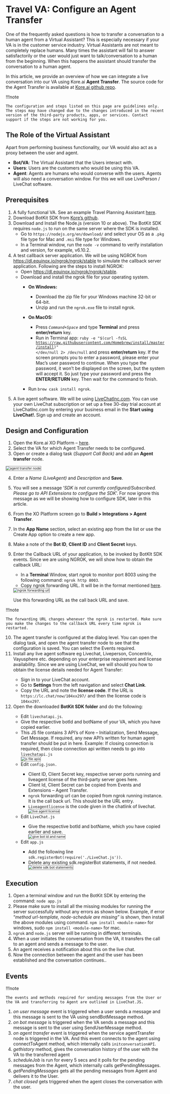 # Travel VA: Configure an Agent Transfer

One of the frequently asked questions is how to transfer a conversation to a human agent from a Virtual Assistant? This is especially necessary if your VA is in the customer service industry. Virtual Assistants are not meant to completely replace humans. Many times the assistant will fail to answer satisfactorily or the user would just want to talk/conversation to a human from the beginning. When this happens the assistant should transfer the conversation to a human agent.

In this article, we provide an overview of how we can integrate a live conversation into our VA using Kore.ai **Agent Transfer**. The source code for the Agent Transfer is available at <a href="https://github.com/Koredotcom/BotKit" target="_blank">Kore.ai github repo</a>.

!!!note

    The configuration and steps listed on this page are guidelines only. The steps may have changed due to the changes introduced in the recent version of the third-party products, apps, or services. Contact support if the steps are not working for you.

## The Role of the Virtual Assistant

Apart from performing business functionality, our VA would also act as a proxy between the user and agent.

* **Bot/VA**: The Virtual Assistant that the Users interact with.
* **Users**: Users are the customers who would be using this VA.
* **Agent**: Agents are humans who would converse with the users. Agents will also need a conversation window. For this we will use LivePerson / LiveChat software.

## Prerequisites

1. A fully functional VA. See an example Travel Planning Assistant <a href="https://developer.kore.ai/docs/bots/how-tos/travel-planing-assistant/create-a-travel-virtual-assistant/" target="_blank">here</a>.
2. Download BotKit SDK from <a href="https://github.com/Koredotcom/BotKit" target="_blank">Kore’s github</a>.
3. Download and Install the Node.js (version 10 or above). The BotKit SDK requires `node.js` to run on the same server where the SDK is installed.
    * Go to `https://nodejs.org/en/download/` and select your OS as a `.pkg` file type for Mac and `.msi` file type for Windows.
    * In a Terminal window, run the `node -v` command to verify installation and version, for example, v6.10.2.
4. A test callback server application. We will be using NGROK from <a href="https://dl.equinox.io/ngrok/ngrok/stable" target="_blank">https://dl.equinox.io/ngrok/ngrok/stable</a> to simulate the callback server application. Following are the steps to install NGROK:
    * Open <a href="https://dl.equinox.io/ngrok/ngrok/stable" target="_blank">https://dl.equinox.io/ngrok/ngrok/stable</a>.
    * Download and install the ngrok file for your operating system.
        * **On Windows:**
            * Download the zip file for your Windows machine 32-bit or 64-bit.
            * Unzip and run the `ngrok.exe` file to install ngrok.
        * **On MacOS:**
            * Press <code><em>Command+Space</em></code> and type <strong>Terminal</strong> and press <strong>enter/return</strong> key.
            * Run in Terminal app: 
            <code>ruby -e "$(curl -fsSL https://raw.githubusercontent.com/Homebrew/install/master/install)" </dev/null 2> /dev/null</code> and press <strong>enter/return</strong> key. 
            If the screen prompts you to enter a password, please enter your Mac’s user password to continue. When you type the password, it won’t be displayed on the screen, but the system will accept it. So just type your password and press the <strong>ENTER/RETURN</strong> key. Then wait for the command to finish.

        * Run <code>brew cask install ngrok</code>.
5. A live agent software. We will be using <a href="https://www.livechatinc.com/" target="_blank">LiveChatInc.com</a>. You can use your own LiveChat subscription or set up a free 30-day trial account at LiveChatInc.com by entering your business email in the <strong>Start using LiveChat!. </strong>Sign up and create an account.

## Design and Configuration

1. Open the Kore.ai XO Platform – <a href="https://bots.kore.ai/botbuilder/" target="_blank">here</a>.
2. Select the VA for which Agent Transfer needs to be configured.
3. Open or create a dialog task (_Support Call Back)_ and add an **Agent transfer** node.
<img src="../deploy-the-assistant/images/agent-transfer-node.png" alt="agent transfer node" title="agent transfer node" style="border: 1px solid gray; zoom:75%;">

4. Enter a _Name (LiveAgent)_ and _Description_ and **Save**.
5. You will see a message ‘_SDK is not currently configured/Subscribed. Please go to API Extensions to configure the SDK_’. For now ignore this message as we will be showing how to configure SDK, later in this article.
6. From the XO Platform screen go to **Build > Integrations > Agent Transfer**.
7. In the **App Name** section, select an existing app from the list or use the Create App option to create a new app.
8. Make a note of the **Bot ID**, **Client ID** and **Client Secret** keys.
9. Enter the Callback URL of your application, to be invoked by BotKIt SDK events. Since we are using NGROK, we will show how to obtain the callback URL:
    * In a **Terminal** Window, start _ngrok_ to monitor port 8003 using the following command: `ngrok http 8003`.
    * Copy ngrok forwarding URL. It will be in the format mentioned <a href="http://xxxxxxaa.ngrok.io/" target="_blank">here</a>.
    <img src="../deploy-the-assistant/images/ngrok-dorwarding-url.png" alt="ngrok forwarding url" title="ngrok forwarding url" style="border: 1px solid gray; zoom:75%;">
    
    Use this forwarding URL as the call back URL and save. 

!!!note

    The forwarding URL changes whenever the ngrok is restarted. Make sure you make the changes to the callback URL every time ngrok is restarted.

<ol start="10"><li>The agent transfer is configured at the dialog level. You can open the dialog task, and open the agent transfer node to see that the configuration is saved. You can select the Events required.</li>
<li>Install any live agent software eg Livechat, Liveperson, Concentrix, Vayusphere etc. depending on your enterprise requirement and license availability. Since we are using LiveChat, we will should you how to obtain the license details needed for Agent Transfer:</li>
    <ul><li>Sign in to your LiveChat account.</li>
    <li>Go to <strong>Settings</strong> from the left navigation and select <strong>Chat Link</strong>.</li>
    <li>Copy the URL and note the <strong>license code</strong>. If the URL is <code>https://lc.chat/now/104xx297/</code> and then the license code is <code>104xx297</code>.</li></ul>
<li>Open the downloaded <strong>BotKit SDK folder</strong> and do the following:</li>
    <ul><li>Edit <code>livechatapi.js</code>.</li>
    <li>Give the respective botId and botName of your VA, which you have copied earlier.</li>
    <li>This JS file contains 3 API’s of Kore – Initialization, Send Message, Get Message. If required, any new API’s written for human agent transfer should be put in here.    
    Example: If closing connection is required, then close connection api written needs to go into <code>livechatapi.js</code></li>
        <img src="../deploy-the-assistant/images/js-file-apis.png" alt="js file apis" title="js file apis" style="border: 1px solid gray; zoom:75%;">
    <li>Edit <code>config.json.</code></li>
        <ul><li>Client ID, Client Secret key, respective server ports running and liveagent license of the third-party server goes here.</li>
        <li>Client Id, Client Secret can be copied from Events and Extensions – Agent Transfer.</li>
        <li><code>ngrok</code> forwarding url can be copied from ngrok running instance. It is the call back url. This should be the URL entry.</li>
        <li><code>Liveagentlicense</code> is the code given in the chatlink of livechat.</li>
        <img src="../deploy-the-assistant/images/live-agent-license.png" alt="live agent license" title="live agent license" style="border: 1px solid gray; zoom:75%;"></ul>
    <li>Edit <code>LiveChat.js</code></li>
        <ul><li>Give the respective botId and botName, which you have copied earlier and save.</li>
        <img src="../deploy-the-assistant/images/give-bot-id-and-name.png" alt="give bot id and name" title="give bot id and name" style="border: 1px solid gray; zoom:75%;"></ul>
    <li>Edit <code>app.js</code></li>
        <ul><li>Add the following line <code>sdk.registerBot(require('./LiveChat.js'))</code>.</li>
        <li>Delete any existing sdk.registerBot statements, if not needed.</li>
        <img src="../deploy-the-assistant/images/delete sdk bot statements.png" alt="delete sdk bot statements" title="delete sdk bot statements" style="border: 1px solid gray; zoom:75%;"></ul></ul></ol>

## Execution

1. Open a terminal window and run the BotKit SDK by entering the command: `node app.js`
2. Please make sure to install all the missing modules for running the server successfully without any errors as shown below. 
Example, if error “_method url-template, node-schedule are missing”_ is shown, then install the above modules using command. 
`npm install <module-name>` for windows, sudo `npm install <module-name>` for mac.
3. `ngrok` and `node.js` server will be running in different terminals.
4. When a user initiates the conversation from the VA, it transfers the call to an agent and sends a message to the user.
5. An agent receives a notification about this on the live chat.
6. Now the connection between the agent and the user has been established and the conversation continues..

## Events

!!!note

    The events and methods required for sending messages from the User or the VA and transferring to Agent are outlined in LiveChat.JS.

1. _on user message_ event is triggered when a user sends a message and this message is sent to the VA using sendBotMessage method.
2. _on bot message_ is triggered when the VA sends a message and this message is sent to the user using SendUserMessage method.
3. _on agent transfer_ event is triggered when the service agentTransfer node is triggered in the VA. And this event connects to the agent using connectToAgent method, which internally calls `initconversationAPI`.
4. _gethistory_ method, gives the conversation history of the user with the VA to the transferred agent
5. _scheduleJob_ is run for every 5 secs and it polls for the pending messages from the Agent, which internally calls getPendingMessages.
6. _getPendingMessages_ gets all the pending messages from Agent and delivers it to the User.
7. _chat closed_ gets triggered when the agent closes the conversation with the user.